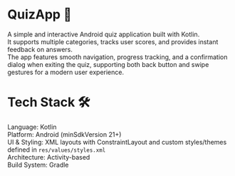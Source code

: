 # QuizApp 📱
A simple and interactive Android quiz application built with Kotlin.<br>
It supports multiple categories, tracks user scores, and provides instant feedback on answers.<br>
The app features smooth navigation, progress tracking, and a confirmation dialog when exiting the quiz, supporting both back button and swipe gestures for a modern user experience.<br>

# Tech Stack 🛠️
Language: Kotlin<br>
Platform: Android (minSdkVersion 21+)<br>
UI & Styling: XML layouts with ConstraintLayout and custom styles/themes defined in `res/values/styles.xml`<br>
Architecture: Activity-based<br>
Build System: Gradle<br>
